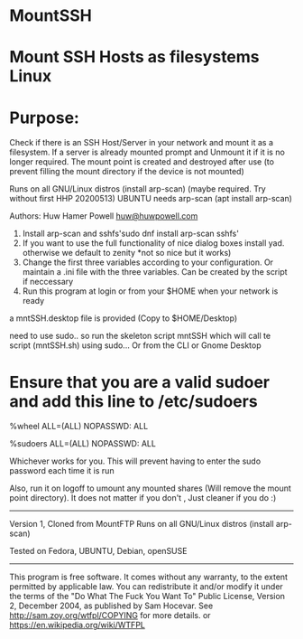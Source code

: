 # MountSSH
# Mount SSH Hosts as filesystems Linux

# Purpose: 
Check if there is an SSH Host/Server in your network and mount it as a filesystem.
If a server is already mounted prompt and Unmount it if it is no longer required.
The mount point is created and destroyed after use 
(to prevent filling the mount directory if the device is not mounted)

Runs on all GNU/Linux distros (install arp-scan) (maybe required. Try without first HHP 20200513)
UBUNTU needs arp-scan (apt install arp-scan)

Authors: Huw Hamer Powell <huw@huwpowell.com>

1) Install arp-scan and sshfs'sudo dnf install arp-scan sshfs'
2) If you want to use the full functionality of nice dialog boxes install yad. otherwise we default to zenity *not so nice but it works)
3) Change the first three variables according to your configuration. Or maintain a .ini file with the three variables. Can be created by the script if neccessary
4) Run this program at login or from your $HOME  when your network is ready

a mntSSH.desktop file is provided (Copy to $HOME/Desktop)

need to use sudo.. so run the skeleton script mntSSH which will call te script (mntSSH.sh) using sudo... Or from the CLI or Gnome Desktop

# Ensure that you are a valid sudoer and add this line to /etc/sudoers

%wheel	ALL=(ALL)	NOPASSWD: ALL

%sudoers	ALL=(ALL)	NOPASSWD: ALL

Whichever works for you. This will prevent having to enter the sudo password each time it is run

Also, run it on logoff to umount any mounted shares (Will remove the mount point directory).
It does not matter if you don't , Just cleaner if you do :)

----------------------------------------------

Version 1, Cloned from MountFTP
Runs on all GNU/Linux distros (install arp-scan)

Tested on Fedora, UBUNTU, Debian, openSUSE

----------------------------------------------

This program is free software. It comes without any warranty, to
the extent permitted by applicable law. You can redistribute it
and/or modify it under the terms of the "Do What The Fuck You Want To"
Public License, Version 2, December 2004, as published by Sam Hocevar.
See http://sam.zoy.org/wtfpl/COPYING for more details.
or https://en.wikipedia.org/wiki/WTFPL
